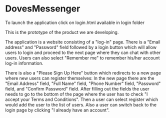 # DovesMessenger

To launch the application click on login.html available in login folder


This is the prototype of the product we are developing.

The application is a website consisting of a "log-in" page. There is a "Email address" and "Password" field followed by a login button which will allow users to login and proceed to the next page where they can chat with other users.
Users can also select "Remember me" to remember his/her account log-in information.

There is also a "Please Sign Up Here" button which redirects to a new page where new users can register themselves:
In the new page there are the "Email Address" field, "Full Name" field, "Phone Number" field, "Password" field, and "Confirm Password" field. After filling out the fields the user needs to go to the bottom of the page where the user has to check "I accept your Terms and Conditions". Then a user can select register which would add the user to the list of users.
Also a user can switch back to the login page by clicking "I already have an account".
